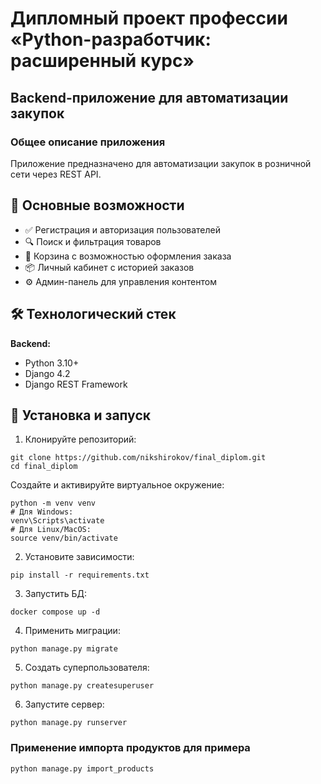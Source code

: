 # Дипломный проект профессии «Python-разработчик: расширенный курс»

## Backend-приложение для автоматизации закупок

### Общее описание приложения

Приложение предназначено для автоматизации закупок в розничной сети через REST API.

## 📌 Основные возможности

- ✅ Регистрация и авторизация пользователей
- 🔍 Поиск и фильтрация товаров
- 🛒 Корзина с возможностью оформления заказа
- 📦 Личный кабинет с историей заказов
- ⚙️ Админ-панель для управления контентом

## 🛠 Технологический стек

**Backend:**
- Python 3.10+
- Django 4.2
- Django REST Framework

## 🚀 Установка и запуск

1. Клонируйте репозиторий:
```
git clone https://github.com/nikshirokov/final_diplom.git
cd final_diplom
```
Создайте и активируйте виртуальное окружение:
```
python -m venv venv
# Для Windows:
venv\Scripts\activate
# Для Linux/MacOS:
source venv/bin/activate
```

2. Установите зависимости:
```
pip install -r requirements.txt
```
3. Запустить БД:
```
docker compose up -d
```
4. Применить миграции:
```
python manage.py migrate
```

5. Создать суперпользователя:
```
python manage.py createsuperuser
```

6.  Запустите сервер:
```
python manage.py runserver
```
### Применение импорта продуктов для примера
```
python manage.py import_products
```